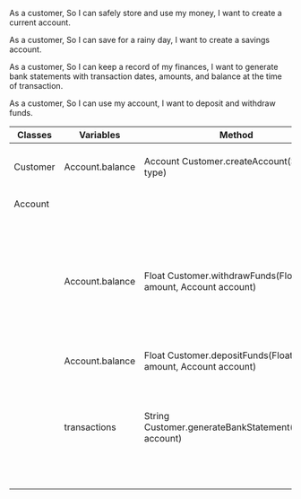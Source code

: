 As a customer,
So I can safely store and use my money,
I want to create a current account.

As a customer,
So I can save for a rainy day,
I want to create a savings account.

As a customer,
So I can keep a record of my finances,
I want to generate bank statements with transaction dates, amounts, and balance at the time of transaction.

As a customer,
So I can use my account,
I want to deposit and withdraw funds.

| Classes    | Variables       | Method                                                      | Scenario                             | Output                    |
|------------|-----------------|-------------------------------------------------------------|--------------------------------------|---------------------------|
| Customer   | Account.balance | Account Customer.createAccount(String type)                 | If type is valid and account created | Account                   |
| Account    |                 |                                                             | if type is invalid                   | null                      |
|            |                 |                                                             | if account already created           | null                      |
|            |                 |                                                             |                                      |                           |
|            | Account.balance | Float Customer.withdrawFunds(Float amount, Account account) | if amount is less than balance       | the amount left i account |
|            |                 |                                                             | if amount is more than balance       | -1.00f                    |
|            | Account.balance | Float Customer.depositFunds(Float amount, Account account)  | Parameters are valid                 | the amount in account     |
|            |                 |                                                             | parameters are not valid             | null                      |
|            |                 |                                                             |                                      |                           |
|            | transactions    | String Customer.generateBankStatement(Account account)      | if the account has transactions      | return the bank statement |
|            |                 |                                                             | if no transactions                   | return " "                |
|            |                 |                                                             |                                      |                           |
|            |                 |                                                             |                                      |                           |
|            |                 |                                                             |                                      |                           |
|            |                 |                                                             |                                      |                           |
|            |                 |                                                             |                                      |                           |
